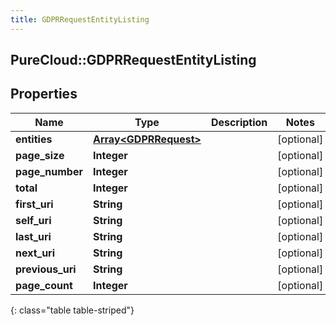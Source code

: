 ```yaml
---
title: GDPRRequestEntityListing
---
```

## PureCloud::GDPRRequestEntityListing

## Properties

|Name | Type | Description | Notes|
|------------ | ------------- | ------------- | -------------|
| **entities** | [**Array&lt;GDPRRequest&gt;**](GDPRRequest.html) |  | [optional] |
| **page_size** | **Integer** |  | [optional] |
| **page_number** | **Integer** |  | [optional] |
| **total** | **Integer** |  | [optional] |
| **first_uri** | **String** |  | [optional] |
| **self_uri** | **String** |  | [optional] |
| **last_uri** | **String** |  | [optional] |
| **next_uri** | **String** |  | [optional] |
| **previous_uri** | **String** |  | [optional] |
| **page_count** | **Integer** |  | [optional] |
{: class="table table-striped"}


